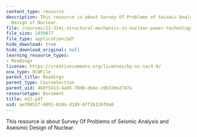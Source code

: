 ```yaml
---
content_type: resource
description: This resource is about Survey Of Problems of Seismic Analysis and Aseismic
  Design of Nuclear.
file: /courses/22-314j-structural-mechanics-in-nuclear-power-technology-fall-2006/ae39852f6091010ad1896ff2b126f0a0_m32.pdf
file_size: 1939877
file_type: application/pdf
hide_download: true
hide_download_original: null
learning_resource_types:
- Readings
license: https://creativecommons.org/licenses/by-nc-sa/4.0/
ocw_type: OCWFile
parent_title: Readings
parent_type: CourseSection
parent_uid: 469f5413-4a85-70d0-db4c-c0b320e2747a
resourcetype: Document
title: m32.pdf
uid: ae39852f-6091-010a-d189-6ff2b126f0a0
---
```

This resource is about Survey Of Problems of Seismic Analysis and Aseismic Design of Nuclear.